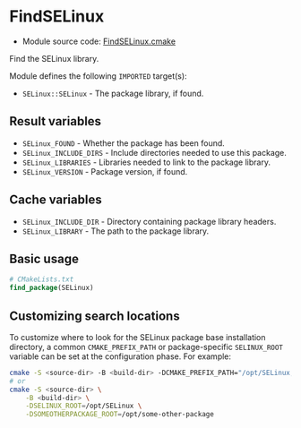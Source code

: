 <!-- This is auto-generated file. -->
# FindSELinux

* Module source code: [FindSELinux.cmake](https://github.com/petk/php-build-system/blob/master/cmake/cmake/modules/FindSELinux.cmake)

Find the SELinux library.

Module defines the following `IMPORTED` target(s):

* `SELinux::SELinux` - The package library, if found.

## Result variables

* `SELinux_FOUND` - Whether the package has been found.
* `SELinux_INCLUDE_DIRS` - Include directories needed to use this package.
* `SELinux_LIBRARIES` - Libraries needed to link to the package library.
* `SELinux_VERSION` - Package version, if found.

## Cache variables

* `SELinux_INCLUDE_DIR` - Directory containing package library headers.
* `SELinux_LIBRARY` - The path to the package library.

## Basic usage

```cmake
# CMakeLists.txt
find_package(SELinux)
```

## Customizing search locations

To customize where to look for the SELinux package base
installation directory, a common `CMAKE_PREFIX_PATH` or
package-specific `SELINUX_ROOT` variable can be set at
the configuration phase. For example:

```sh
cmake -S <source-dir> -B <build-dir> -DCMAKE_PREFIX_PATH="/opt/SELinux;/opt/some-other-package"
# or
cmake -S <source-dir> \
    -B <build-dir> \
    -DSELINUX_ROOT=/opt/SELinux \
    -DSOMEOTHERPACKAGE_ROOT=/opt/some-other-package
```
